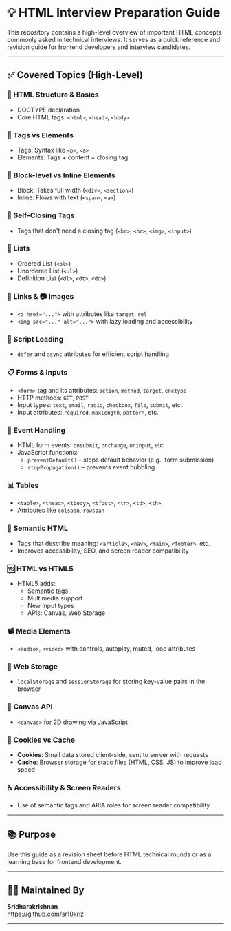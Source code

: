 # 💡 HTML Interview Preparation Guide

This repository contains a high-level overview of important HTML concepts commonly asked in technical interviews. It serves as a quick reference and revision guide for frontend developers and interview candidates.

---

## ✅ Covered Topics (High-Level)

### 🧱 HTML Structure & Basics
- DOCTYPE declaration
- Core HTML tags: `<html>`, `<head>`, `<body>`

### 🧩 Tags vs Elements
- Tags: Syntax like `<p>`, `<a>`
- Elements: Tags + content + closing tag

### 🔲 Block-level vs Inline Elements
- Block: Takes full width (`<div>`, `<section>`)
- Inline: Flows with text (`<span>`, `<a>`)

### 🧼 Self-Closing Tags
- Tags that don't need a closing tag (`<br>`, `<hr>`, `<img>`, `<input>`)

### 📝 Lists
- Ordered List (`<ol>`)
- Unordered List (`<ul>`)
- Definition List (`<dl>`, `<dt>`, `<dd>`)

### 🔗 Links & 📷 Images
- `<a href="...">` with attributes like `target`, `rel`
- `<img src="..." alt="...">` with lazy loading and accessibility

### 🚀 Script Loading
- `defer` and `async` attributes for efficient script handling

### 📋 Forms & Inputs
- `<form>` tag and its attributes: `action`, `method`, `target`, `enctype`
- HTTP methods: `GET`, `POST`
- Input types: `text`, `email`, `radio`, `checkbox`, `file`, `submit`, etc.
- Input attributes: `required`, `maxlength`, `pattern`, etc.

### 🧠 Event Handling
- HTML form events: `onsubmit`, `onchange`, `oninput`, etc.
- JavaScript functions:
  - `preventDefault()` – stops default behavior (e.g., form submission)
  - `stopPropagation()` – prevents event bubbling

### 📊 Tables
- `<table>`, `<thead>`, `<tbody>`, `<tfoot>`, `<tr>`, `<td>`, `<th>`
- Attributes like `colspan`, `rowspan`

### 📖 Semantic HTML
- Tags that describe meaning: `<article>`, `<nav>`, `<main>`, `<footer>`, etc.
- Improves accessibility, SEO, and screen reader compatibility

### 🆚 HTML vs HTML5
- HTML5 adds:
  - Semantic tags
  - Multimedia support
  - New input types
  - APIs: Canvas, Web Storage

### 📽️ Media Elements
- `<audio>`, `<video>` with controls, autoplay, muted, loop attributes

### 💾 Web Storage
- `localStorage` and `sessionStorage` for storing key-value pairs in the browser

### 🎨 Canvas API
- `<canvas>` for 2D drawing via JavaScript

### 🍪 Cookies vs Cache
- **Cookies**: Small data stored client-side, sent to server with requests
- **Cache**: Browser storage for static files (HTML, CSS, JS) to improve load speed

### ♿ Accessibility & Screen Readers
- Use of semantic tags and ARIA roles for screen reader compatibility

---

## 📚 Purpose

Use this guide as a revision sheet before HTML technical rounds or as a learning base for frontend development.

---

## 👨‍💻 Maintained By

**Sridharakrishnan**  
https://github.com/sr10kriz

---

